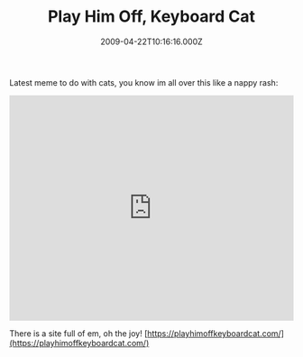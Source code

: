 ﻿---
coverImage: /images/fallback-post-header.png
date: '2009-04-22T10:16:16.000Z'
tags: []
title: 'Play Him Off, Keyboard Cat'
oldUrl: /fun-amp-videos/play-him-off-keyboard-cat
---

Latest meme to do with cats, you know im all over this like a nappy rash:

<iframe width="100%" height="400" src="https://www.youtube.com/embed/BhsLTsZgajs" frameborder="0" allow="accelerometer; autoplay; clipboard-write; encrypted-media; gyroscope; picture-in-picture" allowfullscreen></iframe>

There is a site full of em, oh the joy! [https://playhimoffkeyboardcat.com/](https://playhimoffkeyboardcat.com/)
